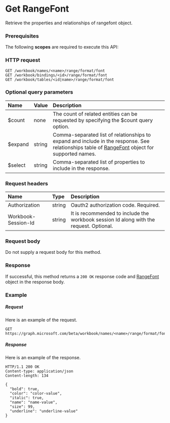 # Get RangeFont

Retrieve the properties and relationships of rangefont object.
### Prerequisites
The following **scopes** are required to execute this API: 
### HTTP request
<!-- { "blockType": "ignored" } -->
```http
GET /workbook/names/<name>/range/format/font
GET /workbook/bindings/<id>/range/format/font
GET /workbook/tables/<id|name>/range/format/font
```
### Optional query parameters
|Name|Value|Description|
|:---------------|:--------|:-------|
|$count|none|The count of related entities can be requested by specifying the $count query option.|
|$expand|string|Comma-separated list of relationships to expand and include in the response. See relationships table of [RangeFont](../resources/rangefont.md) object for supported names. |
|$select|string|Comma-separated list of properties to include in the response.|

### Request headers
| Name       | Type | Description|
|:-----------|:------|:----------|
| Authorization  |string | Oauth2 authorization code. Required.| 
| Workbook-Session-Id  |string |It is recommended to include the workbook session Id along with the request. Optional.|

### Request body
Do not supply a request body for this method.
### Response
If successful, this method returns a `200 OK` response code and [RangeFont](../resources/rangefont.md) object in the response body.
### Example
##### Request
Here is an example of the request.
<!-- {
  "blockType": "request",
  "name": "get_rangefont"
}-->
```http
GET https://graph.microsoft.com/beta/workbook/names/<name>/range/format/font
```
##### Response
Here is an example of the response.
<!-- {
  "blockType": "response",
  "truncated": false,
  "@odata.type": "microsoft.graph.rangefont"
} -->
```http
HTTP/1.1 200 OK
Content-type: application/json
Content-length: 134

{
  "bold": true,
  "color": "color-value",
  "italic": true,
  "name": "name-value",
  "size": 99,
  "underline": "underline-value"
}
```

<!-- uuid: 8fcb5dbc-d5aa-4681-8e31-b001d5168d79
2015-10-25 14:57:30 UTC -->
<!-- {
  "type": "#page.annotation",
  "description": "Get RangeFont",
  "keywords": "",
  "section": "documentation",
  "tocPath": ""
}-->